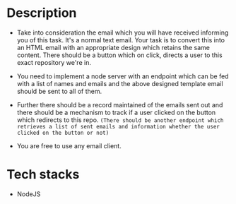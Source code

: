 # Description

- Take into consideration the email which you will have received informing you of this task. It's a normal text email. Your task is to convert this into an HTML email with an appropriate design which retains the same content. There should be a button which on click, directs a user to this exact repository we're in.

- You need to implement a node server with an endpoint which can be fed with a list of names and emails and the above designed template email should be sent to all of them.

- Further there should be a record maintained of the emails sent out and there should be a mechanism to track if a user clicked on the button which redirects to this repo. `(There should be another endpoint which retrieves a list of sent emails and information whether the user clicked on the button or not)`

- You are free to use any email client.

# Tech stacks

- NodeJS